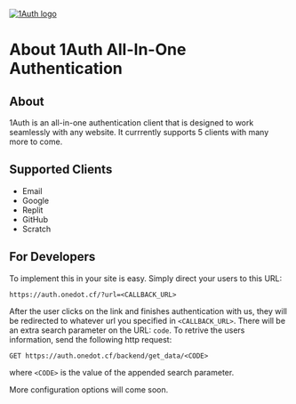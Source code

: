 [![1Auth logo](https://auth.onedot.cf/logo.svg)](https://auth.onedot.cf/)

# About 1Auth All-In-One Authentication

## About

1Auth is an all-in-one authentication client that is designed to work seamlessly with any website. It currrently supports 5 clients with many more to come.

## Supported Clients

-  Email
-  Google
-  Replit
-  GitHub
-  Scratch

## For Developers

To implement this in your site is easy. Simply direct your users to this URL:

```http
https://auth.onedot.cf/?url=<CALLBACK_URL>
```

After the user clicks on the link and finishes authentication with us, they will be redirected to whatever url you specified in  `<CALLBACK_URL>`. There will be an extra search parameter on the URL:  `code`. To retrive the users information, send the following http request:

```http
GET https://auth.onedot.cf/backend/get_data/<CODE>
```

where  `<CODE>`  is the value of the appended search parameter.

More configuration options will come soon.
